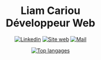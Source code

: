 <h1 align="center">Liam Cariou <br> Développeur Web</h1>

<p align="center">
  <a href="https://www.linkedin.com/in/Liamcariou/"><img src="https://img.shields.io/badge/-Linkedin-blue?style=flat-square&logo=Linkedin&logoColor=white" alt="Linkedin"></a>
  <a href="https://www.liamcariou.fr/"><img src="https://img.shields.io/badge/-Visitez%20mon%20site%20web-5d58a2?style=flat-square&logo=Google%20Chrome&logoColor=white" alt="Site web"></a>
  <a href="mailto:votre.email@domaine.com"><img src="https://img.shields.io/badge/-Envoyer%20un%20mail-red?style=flat-square&logo=Mail.Ru&logoColor=white" alt="Mail"></a>
</p>



<div align="center">

[![Top langages](https://github-readme-stats.vercel.app/api/top-langs/?username=Liamcr21)](https://github.com/anuraghazra/github-readme-stats)
  
  </div>
